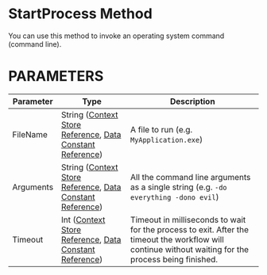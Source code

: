 # StartProcess Method

You can use this method to invoke an operating system command (command line).

# PARAMETERS

| Parameter | Type                                                                                                                  | Description                                                                                                                                           |
|-----------|-----------------------------------------------------------------------------------------------------------------------|-------------------------------------------------------------------------------------------------------------------------------------------------------|
| FileName  | String ([Context Store Reference](/t/Context-Store-Reference), [Data Constant Reference](/t/Data-Constant-Reference)) | A file to run (e.g. `MyApplication.exe`)                                                                                                              |
| Arguments | String ([Context Store Reference](/t/Context-Store-Reference), [Data Constant Reference](/t/Data-Constant-Reference)) | All the command line arguments as a single string (e.g. `-do everything -dono evil`)                                                                  |
| Timeout   | Int ([Context Store Reference](/t/Context-Store-Reference), [Data Constant Reference](/t/Data-Constant-Reference))    | Timeout in milliseconds to wait for the process to exit. After the timeout the workflow will continue without waiting for the process being finished. |
